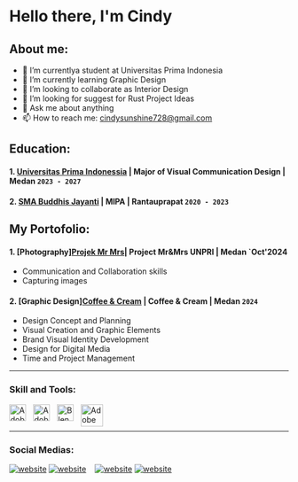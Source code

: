 # Hello there, I'm Cindy
## About me:
- 🔭 I’m currentlya student at Universitas Prima Indonesia
- 🌱 I’m currently learning Graphic Design
- 👯 I’m looking to collaborate as Interior Design
- 🤔 I’m looking for suggest for Rust Project Ideas
- 💬 Ask me about anything
- 📫 How to reach me: cindysunshine728@gmail.com

## Education:

#### 1. [Universitas Prima Indonessia](https://unprimdn.ac.id/) | Major of Visual Communication Design | Medan `2023 - 2027`
 #### 2. [SMA Buddhis Jayanti](https://dapo.kemdikbud.go.id/sekolah/1959D5AC26ABFAEA8D80) | MIPA | Rantauprapat `2020 - 2023`

## My Portofolio:
#### 1. [Photography][Projek Mr Mrs](https://github.com/user-attachments/assets/83c8564b-135a-40e4-af72-0fc6a8cba28f)| Project Mr&Mrs UNPRI | Medan `Oct'2024
   - Communication and Collaboration skills
   - Capturing images
#### 2. [Graphic Design][Coffee & Cream](https://drive.google.com/file/d/1Ly7X3qalTc6pTdRuce6i5-1OQZQcUWzX/view?usp=drive_link) | Coffee & Cream | Medan `2024`
   - Design Concept and Planning
   - Visual Creation and Graphic Elements
   - Brand Visual Identity Development
   - Design for Digital Media
   - Time and Project Management
---

### Skill and Tools:

[<img align="left" alt="Adobe Illustrator" width="30px" src="https://www.adobe.com/cc-shared/assets/img/product-icons/svg/illustrator-40.svg" style="padding-right:10px;" />][webdev]
[<img align="left" alt="Adobe Photoshop" width="30px" src="https://th.bing.com/th?id=OSAAS.7F34B6871FC320DC9A07CEE1A931250E&w=72&h=72&c=17&rs=1&o=6&dpr=1.1&pid=5.1" style="padding-right:10px;" />][webdev]
[<img align="left" alt="Blender" width="30px" src="https://th.bing.com/th?id=OSAAS.6EB038D49D14777AA2D6B24BE4501905&w=72&h=72&c=17&rs=1&o=6&dpr=1.1&pid=5.1" style="padding-right:10px;" />][webdev]
[<img align="left" alt="Adobe Affter Effect 2024" width="40px" src="https://th.bing.com/th?id=OSAAS.314E4CE0EE12BD064AEE4A393EEEB18D&w=72&h=72&c=17&rs=1&o=6&dpr=1.1&pid=5.1" style="padding-right:10px;" />][webdev]

<br />
<br />

---
### Social Medias:

[![website](./img/youtube-light.svg)](https://www.youtube.com/channel/UC22xix7qvwpYWnSQ5QEYtAQ#gh-light-mode-only)
[![website](./img/youtube-dark.svg)](https://www.youtube.com/channel/UC22xix7qvwpYWnSQ5QEYtAQ#gh-dark-mode-only)
&nbsp;&nbsp;
[![website](./img/instagram-light.svg)](https://www.instagram.com/cin_cciinn#gh-light-mode-only)
[![website](./img/instagram-dark.svg)](https://www.instagram.com/cin_cciinn#gh-dark-mode-only)
&nbsp;&nbsp;


[webdev]: https://github.com/vincentwidyan/vincentwidyan
